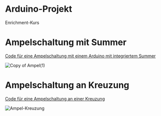 # Arduino-Projekt
Enrichment-Kurs

<h1>Ampelschaltung mit Summer</h1>
<a href="Ampelschaltung mit Summer">Code für eine Ampelschaltung mit einem Arduino mit integriertem Summer</a>

![Copy of Ampel(1)](https://user-images.githubusercontent.com/88386049/141510991-65446160-3da0-48da-9d5d-05244543f446.png)

<h1>Ampelschaltung an Kreuzung</h1>
<a href="Ampelschaltung Kreuzung">Code für eine Ampelschaltung an einer Kreuzung</a>

![Ampel-Kreuzung](https://user-images.githubusercontent.com/88386049/141518733-66d97b81-f237-4703-9cc0-9f948c1c499a.png)

